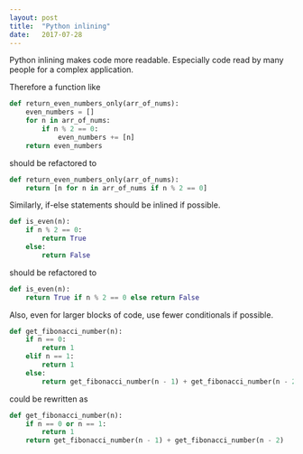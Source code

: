 ```yaml
---
layout: post
title:  "Python inlining"
date:   2017-07-28
---
```


Python inlining makes code more readable. 
Especially code read by many people for a complex application.

Therefore a function like

```python
def return_even_numbers_only(arr_of_nums):
	even_numbers = []
	for n in arr_of_nums:
		if n % 2 == 0:
			even_numbers += [n]
	return even_numbers
```

should be refactored to

```python
def return_even_numbers_only(arr_of_nums):
	return [n for n in arr_of_nums if n % 2 == 0]
```

Similarly, if-else statements should be inlined if possible.

```python
def is_even(n):
	if n % 2 == 0:
		return True
	else:
		return False
```

should be refactored to

```python
def is_even(n):
	return True if n % 2 == 0 else return False
```

Also, even for larger blocks of code, use fewer conditionals if possible.


```python
def get_fibonacci_number(n):
	if n == 0:
		return 1
	elif n == 1:
		return 1
	else:
		return get_fibonacci_number(n - 1) + get_fibonacci_number(n - 2)
```

could be rewritten as

```python
def get_fibonacci_number(n):
	if n == 0 or n == 1:
		return 1
	return get_fibonacci_number(n - 1) + get_fibonacci_number(n - 2)
```

